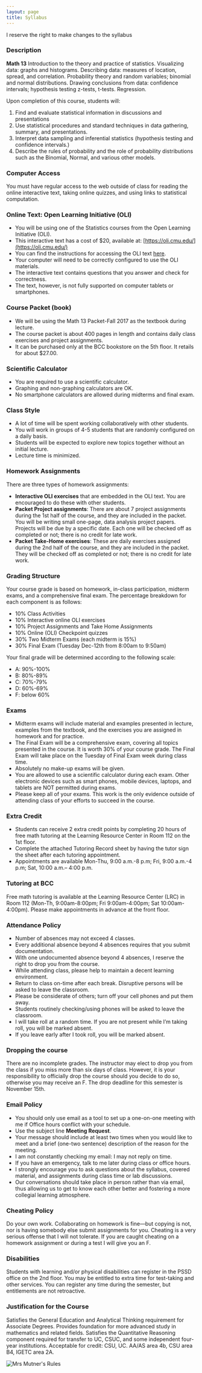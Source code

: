 ```yaml
---
layout: page
title: Syllabus
---
```


<p class="message">
  I reserve the right to make changes to the syllabus
</p>


### Description

__Math 13__ Introduction to the theory and practice of statistics. Visualizing data: graphs and histograms. Describing data: measures of location, spread, and correlation. Probability theory and random variables; binomial and normal distributions. Drawing conclusions from data: confidence intervals; hypothesis testing z-tests, t-tests. Regression.

Upon completion of this course, students will:

1. Find and evaluate statistical information in discussions and presentations
2. Use statistical procedures and standard techniques in data gathering, summary, and presentations.
3. Interpret data sampling and inferential statistics (hypothesis testing and confidence intervals.)
4. Describe the rules of probability and the role of probability distributions such as the Binomial, Normal, and various other models.


### Computer Access

You must have regular access to the web outside of class for reading the online interactive text, taking online quizzes, and using links to statistical computation.



### Online Text: Open Learning Initiative (OLI)

- You will be using one of the Statistics courses from the Open Learning Initiative (OLI).
- This interactive text has a cost of $20, available at: [https://oli.cmu.edu/](https://oli.cmu.edu/)
- You can find the instructions for accessing the OLI text [here](http://gastonsanchez.com/math13/oli).
- Your computer will need to be correctly configured to use the OLI materials.
- The interactive text contains questions that you answer and check for correctness.
- The text, however, is not fully supported on computer tablets or smartphones.



### Course Packet (book)

- We will be using the Math 13 Packet-Fall 2017 as the textbook during lecture.
- The course packet is about 400 pages in length and contains daily class exercises and project assignments.
- It can be purchased only at the BCC bookstore on the 5th floor. It retails for about $27.00.



### Scientific Calculator

- You are required to use a scientific calculator.
- Graphing and non-graphing calculators are OK.
- No smartphone calculators are allowed during midterms and final exam.



### Class Style

- A lot of time will be spent working collaboratively with other students.
- You will work in groups of 4-5 students that are randomly configured on a daily basis.
- Students will be expected to explore new topics together without an initial lecture.
- Lecture time is minimized.



### <a name="hw-policy"></a>Homework Assignments

There are three types of homework assignments:

- __Interactive OLI exercises__ that are embedded in the OLI text. You are encouraged to do these with other students.
- __Packet Project assignments__: There are about 7 project assignments during the 1st half of the course, and they are included in the packet. You will be writing small one-page, data analysis project papers. Projects will be due by a specific date. Each one will be checked off as completed or not; there is no credit for late work.
- __Packet Take-Home exercises__: These are daily exercises assigned during the 2nd half of the course, and they are included in the packet. They will be checked off as completed or not; there is no credit for late work.



### Grading Structure

Your course grade is based on homework, in-class participation, midterm exams, and a comprehensive final exam. The percentage breakdown for each component is as follows:

- 10% Class Activities
- 10% Interactive online OLI exercises
- 10% Project Assignments and Take Home Assignments
- 10% Online (OLI) Checkpoint quizzes
- 30% Two Midterm Exams	 (each midterm is 15%)
- 30% Final Exam (Tuesday Dec-12th from 8:00am to 9:50am)


Your final grade will be determined according to the following scale:

- A: 90%-100%
- B: 80%-89%
- C: 70%-79%
- D: 60%-69%
- F: below 60%



### Exams

- Midterm exams will include material and examples presented in lecture, examples from the textbook, and the exercises you are assigned in homework and for practice. 
- The Final Exam will be a comprehensive exam, covering all topics presented in the course. It is worth 30% of your course grade. The Final Exam will take place on the Tuesday of Final Exam week during class time.
- Absolutely no make-up exams will be given.
- You are allowed to use a scientific calculator during each exam. Other electronic devices such as smart phones, mobile devices, laptops, and tablets are NOT permitted during exams.
- Please keep all of your exams. This work is the only evidence outside of attending class of your efforts to succeed in the course.


### Extra Credit

- Students can receive 2 extra credit points by completing 20 hours of free math tutoring at the Learning Resource Center in Room 112 on the 1st floor.
- Complete the attached Tutoring Record sheet by having the tutor sign the sheet after each tutoring appointment.
- Appointments are available Mon-Thu, 9:00 a.m.-8 p.m; Fri, 9:00 a.m.-4 p.m; Sat, 10:00 a.m.– 4:00 p.m.


### Tutoring at BCC

Free math tutoring is available at the Learning Resource Center (LRC) in Room 112 (Mon-Th, 9:00am-8:00pm; Fri 9:00am-4:00pm; Sat 10:00am-4:00pm). Please make appointments in advance at the front floor.



### <a name="attendance-policy"></a> Attendance Policy

- Number of absences may not exceed 4 classes.
- Every additional absence beyond 4 absences requires that you submit documentation. 
- With one undocumented absence beyond 4 absences, I reserve the right to drop you from the course.
- While attending class, please help to maintain a decent learning environment.
- Return to class on-time after each break. Disruptive persons will be asked to leave the classroom. 
- Please be considerate of others; turn off your cell phones and put them away. 
- Students routinely checking/using phones will be asked to leave the classroom.
- I will take roll at a random time. If you are not present while I’m taking roll, you will be marked absent.
- If you leave early after I took roll, you will be marked absent.


### Dropping the course

There are no incomplete grades. The instructor may elect to drop you from the class if you miss more than six days of class. However, it is your responsibility to officially drop the course should you decide to do so, otherwise you may receive an F. The drop deadline for this semester is November 15th.


### <a name="email-policy"></a>Email Policy

- You should only use email as a tool to set up a one-on-one meeting with me if Office hours conflict with your schedule.
- Use the subject line __Meeting Request__.
- Your message should include at least two times when you would like to meet and a brief (one-two sentence) description of the reason for the meeting.
- I am not constantly checking my email: I may not reply on time.
- If you have an emergency, talk to me later during class or office hours.
- I strongly encourage you to ask questions about the syllabus, covered material, and assignments during class time or lab discussions. 
- Our conversations should take place in person rather than via email, thus allowing us to get to know each other better and fostering a more collegial learning atmosphere.


### Cheating Policy

Do your own work. Collaborating on homework is fine—but copying is not, nor is having somebody else submit assignments for you. Cheating is a very serious offense that I will not tolerate. If you are caught cheating on a homework assignment or during a test I will give you an F.


### Disabilities

Students with learning and/or physical disabilities can register in the PSSD office on the 2nd floor.  You may be entitled to extra time for test-taking and other services.  You can register any time during the semester, but entitlements are not retroactive.



### Justification for the Course

Satisfies the General Education and Analytical Thinking requirement for Associate Degrees. Provides foundation for more advanced study in mathematics and related fields. Satisfies the Quantitative Reasoning component required for transfer to UC, CSUC, and some independent four-year institutions. Acceptable for credit: CSU, UC. AA/AS area 4b, CSU area B4, IGETC area 2A.

![Mrs Mutner's Rules](../public/mrs-mutner-rules.jpg)
